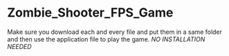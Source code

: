 # Zombie_Shooter_FPS_Game
Make sure you download each and every file and put them in a same folder and then use the application file to play the game. 
*NO INSTALLATION NEEDED*
